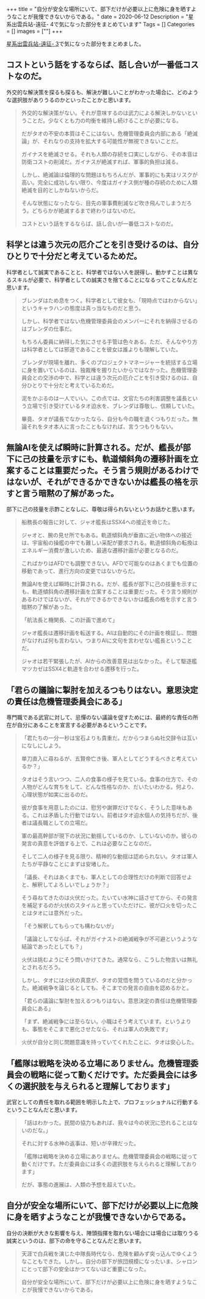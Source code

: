 +++
title = "自分が安全な場所にいて、部下だけが必要以上に危険に身を晒すようなことが我慢できないからである。"
date = 2020-06-12
Description = "星系出雲兵站-遠征- 4で気になった部分をまとめています"
Tags = []
Categories = []
images = [""]
+++

[星系出雲兵站-遠征- 3](https://www.amazon.co.jp/exec/obidos/ASIN/B084SVWRPL/simsnes-22/)で気になった部分をまとめました。

## コストという話をするならば、話し合いが一番低コストなのだ。
外交的な解決策を探るも探るも、解決が難しいことがわかった場合に、どのような選択肢がありうるのかといったことかと思います。

> 外交的な解決策がない。それが意味するのは武力による解決しかないということだ。少なくとも力の均衡を維持し続けることが必要になる。
> 
> だがタオの不安の本質はそこにはない。危機管理委員会内部にある「絶滅論」が、それなりの支持を拡大する可能性が無視できないことだ。
> 
> ガイナスを絶滅させる。それも人類の存続を口実にしながら、その本音は防衛コストの削減だ。ガイナスが絶滅すれば、軍事的負担は減る。
> 
> しかし、絶滅論は倫理的な問題はもちろんだが、軍事的にも実はリスクが高い。完全に成功しない限り、今度はガイナス側が種の存続のために人類絶滅を目的としかねないからだ。
> 
> そんな状態になったなら、目先の軍事費削減など吹き飛んでしまうだろう。どちらかが絶滅するまで終わりはないのだ。
> 
> コストという話をするならば、話し合いが一番低コストなのだ。

## 科学とは違う次元の厄介ごとを引き受けるのは、自分ひとりで十分だと考えているためだ。
科学者として誠実であることと、科学者ではない人を説得し、動かすことは異なるスキルが必要で、科学者としての誠実さを捨てることになるってことなんだと思います。

> ブレンダはため息をつく。科学者として彼女も、「現時点ではわからない」というキャラハンの態度は真っ当なものだと思う。
> 
> しかし、科学者ではない危機管理委員会のメンバーにそれを納得させるのはブレンダの仕事だ。
> 
> もちろん委員に納得した気にさせる手管は色々ある。ただ、そんなやり方は科学者としては邪道であることを彼女は誰よりも理解していた。
> 
> ブレンダが現場を離れ、多くのプロジェクトマネージャーを統括する立場に身を置いているのは、独裁権を握りたいからではなかった。危機管理委員会との交渉の中で、科学とは違う次元の厄介ごとを引き受けるのは、自分ひとりで十分だと考えているためだ。
> 
> 泥をかぶるのは一人でいい。この点では、文官たちの利害調整を議長という立場で引き受けているタオ迫水を、ブレンダは尊敬し、信頼していた。
> 
> 畢竟、タオが議長でなかったなら、自分も今の職を退くつもりだった。無論それをタオ本人に言ったこともなければ、言うつもりもない。

## 無論AIを使えば瞬時に計算される。だが、艦長が部下に己の技量を示すにも、軌道傾斜角の遷移計画を立案することは重要だった。そう言う規則があるわけではないが、それができるかできないかは艦長の格を示すと言う暗黙の了解があった。
部下に己の技量を示酢ことなしに、尊敬は得られないというお話かと思います。

> 船務長の報告に対して、ジャオ艦長はSSX4への接近を命じた。
> 
> ジャオと、腕の見せ所でもある。軌道傾斜角が垂直に近い物体への接近は、宇宙船の操艦の中でも難しい采配が要求される。軌道傾斜角の転換はエネルギー消費が激しいため、最適な遷移計画が必要となるのだ。
> 
> こればかりはAFDでも調整できない。AFDで可能なのはあくまでも位置の移動であって、進行方向の変更ではないからだ。
> 
> 無論AIを使えば瞬時に計算される。だが、艦長が部下に己の技量を示すにも、軌道傾斜角の遷移計画を立案することは重要だった。そう言う規則があるわけではないが、それができるかできないかは艦長の格を示すと言う暗黙の了解があった。
> 
> 「航法長と機関長、この計画で進めて」
> 
> ジャオ艦長は遷移計画を転送する。AIは自動的にその計画を検証し、問題がなければ何も言わない。つまりAIに文句を言わせない艦長ということだ。
> 
> ジャオは若干緊張したが、AIからの改善意見は出なかった。そして駆逐艦マツカゼはSSX4と軌道を合わせる遷移を行った。

## 「君らの議論に掣肘を加えるつもりはない。意思決定の責任は危機管理委員会にある」
専門職である武官に対して、忌憚のない議論を促すためには、最終的な責任の所在が自分にあることを宣言する必要があるということです。

> 「君たちの一分一秒は宝石よりも貴重だ。だからつまらぬ社交辞令は互いになしにしよう。
> 
> 単刀直入に尋ねるが、五賢帝亡き後、軍人としてどうするべきと考えているか？」
> 
> タオはそう言いつつ、二人の食事の様子を見ている。食事の仕方で、その人物がどんな育ちをして、どんな性格なのか、だいたいわかる。何より、心理状態が如実に出るのだ。
> 
> 彼が食事を用意したのには、慰労や謝罪だけでなく、そうした意味もある。これは矛盾した行動ではない。前者はタオ迫水個人の気持ちだが、後者は議長職としての立場だ。
> 
> 軍の最高幹部が現下の状況に動揺しているのか、していないのか。彼らの発言の真意を評価する上で、これは必要なことなのだ。
> 
> そして二人の様子を見る限り、精神的な動揺は認められない。タオは軍人たちが平静なことにまずは安堵した。
> 
> 「議長、それはあくまでも、軍人としての合理性だけの判断で回答せよと、解釈してよろしいでしょうか？」
> 
> そう尋ねてきたのは火伏だった。たいてい水神に話させてから、その発言を補足するのが火伏のスタイルと思っていただけに、彼が口火を切ったことはタオには意外だった。
> 
> 「そう解釈してもらっても構わないが」
> 
> 「議論としてならば、それがガイナストの絶滅戦争が不可避というような結論であったとしても？」
> 
> 火伏は挑むようにそう問いかけてきた。通常なら、こうした物言いは無礼とされるだろう。
> 
> しかし、タオには火伏の真意が、タオの覚悟を問うているのだと分かった。絶滅戦争を論じるとしても、そこまでの発言の自由を認めるかと。
> 
> 「君らの議論に掣肘を加えるつもりはない。意思決定の責任は危機管理委員会にある」
> 
> 「まず、絶滅戦争には至らない。小職はそう考えています。というよりも、事態をそこまで悪化させたなら、それは軍人の失敗です」
> 
> 火伏が自分と同じ問題意識を持っていてくれたことに、タオは安心した。

## 「艦隊は戦略を決める立場にありません。危機管理委員会の戦略に従って動くだけです。ただ委員会には多くの選択肢を与えられると理解しております」
武官としての責任を取れる範囲を明示した上で、プロフェッショナルに行動するということなんだと思います。

> 「話はわかった。民間の協力もあれば、我々は今の状況に恐れることはないのだな。」
> 
> それに対する水神の返事は、短いが辛辣だった。
> 
> 「艦隊は戦略を決める立場にありません。危機管理委員会の戦略に従って動くだけです。ただ委員会には多くの選択肢を与えられると理解しております」
> 
> だが、事態の進展は、人類の予想を超えていた。

## 自分が安全な場所にいて、部下だけが必要以上に危険に身を晒すようなことが我慢できないからである。
自分の決断が大きな影響を与え、陣頭指揮を取れない場合には場合には取りうる誠実というのは、部下の命を守ることなんだと思います。

> 天涯で白兵戦を演じた中隊長時代なら、危険を顧みず突っ込んでゆくようなこともできた。しかし、自分の部下が旅団規模になったいま、シャロンにとって部下の安全はかつてないほど重要になった。
> 
> 自分が安全な場所にいて、部下だけが必要以上に危険に身を晒すようなことが我慢できないからである。

